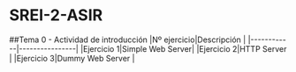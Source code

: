 # SREI-2-ASIR

##Tema 0 - Actividad de introducción
|Nº ejercicio|Descripción     |
|------------|----------------|
|Ejercicio 1|Simple Web Server|
|Ejercicio 2|HTTP Server      |
|Ejercicio 3|Dummy Web Server |
